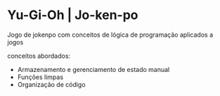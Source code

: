 # Yu-Gi-Oh | Jo-ken-po 
Jogo de jokenpo com conceitos de lógica de programação aplicados a jogos

conceitos abordados:

- Armazenamento e gerenciamento de estado manual
- Funções limpas
- Organização de código
